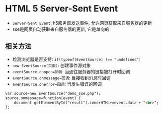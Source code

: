 # HTML 5 Server-Sent Event

* `Server-Sent Event`: h5服务器发送事件, 允许网页获取来自服务器的更新
* sse是网页自动获取来自服务器的更新, 它是单向的


## 相关方法

* 检测浏览器是否支持: `if(typeof(EventSource) !== "undefined")`
* `new EventSource(页面)`: 创建事件源对象
* `eventSource.onopen=回调`: 当通往服务器的链接被打开时回调
* `eventSource.onmessage=回调`: 当接收到消息时回调
* `eventSource.onerror=回调`: 当发生错误的回调


```html
var source=new EventSource("demo_sse.php");
source.onmessage=function(event) {
    document.getElementById("result").innerHTML+=event.data + "<br>";
};
```
